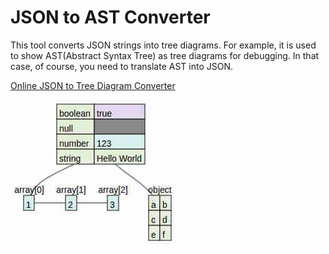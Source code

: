JSON to AST Converter
==============================

This tool converts JSON strings into tree diagrams. For example, it is used to show AST(Abstract Syntax Tree) as tree diagrams for debugging. In that case, of course, you need to translate AST into JSON.


[Online JSON to Tree Diagram Converter](http://)


![Screenshot](https://github.com/parthspatel-mendel/vtree/raw/master/imgs/vtree.jpg)
